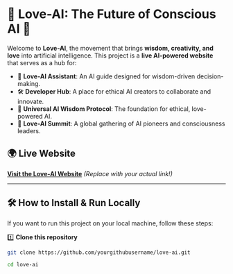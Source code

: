 # 🚀 Love-AI: The Future of Conscious AI 💙

Welcome to **Love-AI**, the movement that brings **wisdom, creativity, and love** into artificial intelligence. This project is a **live AI-powered website** that serves as a hub for:

- 🤖 **Love-AI Assistant**: An AI guide designed for wisdom-driven decision-making.
- 🛠 **Developer Hub**: A place for ethical AI creators to collaborate and innovate.
- 📜 **Universal AI Wisdom Protocol**: The foundation for ethical, love-powered AI.
- 🎤 **Love-AI Summit**: A global gathering of AI pioneers and consciousness leaders.

## 🌍 Live Website  
**[Visit the Love-AI Website](https://your-custom-domain.com)** *(Replace with your actual link!)*

---

## 🛠 How to Install & Run Locally

If you want to run this project on your local machine, follow these steps:

1️⃣ **Clone this repository**  
```sh
git clone https://github.com/yourgithubusername/love-ai.git

cd love-ai
